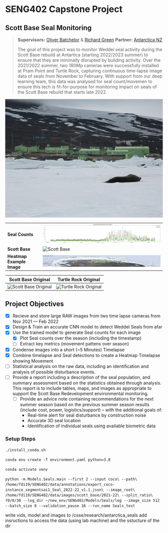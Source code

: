 # SENG402 Capstone Project
## Scott Base Seal Monitoring
> **Supervisors:** [Oliver Batchelor](https://ucvision.org.nz/oliver-batchelor/) & [Richard Green](https://www.canterbury.ac.nz/engineering/contact-us/people/richard-green.html)
> **Partner:** [Antarctica NZ](https://www.google.com/search?client=safari&rls=en&q=antarctica%20nz&ie=UTF-8&oe=UTF-8)
> 
> The goal of this project was to monitor Weddel seal activity during the Scott Base rebuild at Antartica (starting 2022/2023 summer) to ensure that they are minimally disrupted by building activity. Over the 2021/2022 summer, two 180Mp cameras were successfully installed at Pram Point and Turtle Rock, capturing continuous time-lapse image data of seals from November to February. With support from our deep learning team, this data was analysed for seal count/movemen to ensure this tech is fit-for-purpose for monitoring impact on seals of the Scott Base rebuild that starts late 2022.

<center><img src="data/figures/weddell%20seal.jpeg"></center>

|  |  |
|--|--|
| **Seal Counts** | ![Seal Counts](/data/figures/Seal_Counts.png) |
| **Scott Base** | ![Scott Base](/data/figures/scott_base.jpg) |
| **Heatmap Example Image** | ![Heatmap](/data/figures/heatmap.png) |

|**Scott Base Original**|**Turtle Rock Original**|
|--|--|
|![Scott Base Original](/data/figures/og_scott_base.png)|![Turtle Rock Original](/data/figures/og_turtle_rock.png)|


## Project Objectives
 - [x] Recieve and store large RAW images from two time lapse cameras from Nov 2021 — Feb 2022
 - [x] Design & Train an accurate CNN model to detect Weddel Seals from afar
 - [x] Use the trained model to generate Seal counts for each image
	 - [x] Plot Seal counts over the season (including the timestamp)
	 - [ ] Extract key metrics (movement pattens over season)
 - [x] Condense images into a short (~5 Minutes) Timelapse
 - [x] Combine timelapse and Seal detections to create a Heatmap Timelapse showing Movement
 - [ ] Statistical analysis on the raw data, including an identification and analysis of possible disturbance events.
 - [ ] Provide a report including a description of the seal population, and summary assessment based on the statistics obtained through analysis. This report is to include tables, maps, and images as appropriate to support the Scott Base Redevelopment environmental monitoring.
	 - [ ] Provide an advice note containing recommendations for the next summer season based on the previous summer season results (include cost, power, logistics/support) – with the additional goals of:
		 - Real-time alert for seal disturbance by construction noise
		 - Accurate 3D seal location
		 - Identification of individual seals using available biometric data


### Setup Steps

`./install_conda.sh`

`conda env create -f environment.yaml python=3.8`

`conda activate venv`

`python -m Models.Seals.main --first 2 --input coco\ --path\ /home/fdi19/SENG402/data/annotations/export_coco-instance_segmentsai1_Seal_2022-22_v1.1.json\ --image_root\ /home/fdi19/SENG402/data/images/scott_base/2021-22\ --split_ratio\ 70/0/30 --log_dir ~/new_env/SENG402/Models/Seals/log --image_size 512 --batch_size 8 --validation_pause 16 --run_name Seals_test`

write vids, model and images to /csse/research/antarctica_seals
add insructions to access the data (using lab machine) and the sstucture of the dir